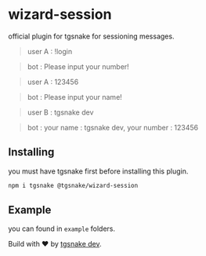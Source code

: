 # wizard-session 
official plugin for tgsnake for sessioning messages.

> user A : !login 

> bot : Please input your number! 

> user A : 123456 

> bot : Please input your name! 

> user B : tgsnake dev

> bot : your name : tgsnake dev, your number : 123456

## Installing 
you must have tgsnake first before installing this plugin. 
```bash 
npm i tgsnake @tgsnake/wizard-session
```
## Example 
you can found in `example` folders.

Build with ♥️ by [tgsnake dev](https://t.me/+Fdu8unNApTg3ZGU1).